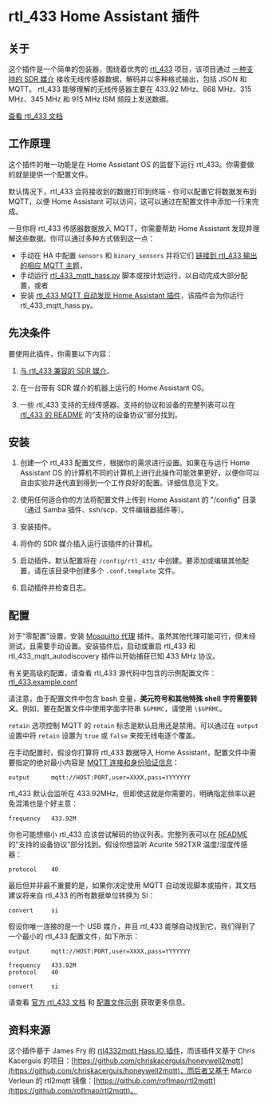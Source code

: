 # rtl_433 Home Assistant 插件

## 关于

这个插件是一个简单的包装器，围绕着优秀的 [rtl_433](https://github.com/merbanan/rtl_433) 项目，该项目通过 [一种支持的 SDR 媒介](https://triq.org/rtl_433/HARDWARE.html) 接收无线传感器数据，解码并以多种格式输出，包括 JSON 和 MQTT。 rtl_433 能够理解的无线传感器主要在 433.92 MHz、868 MHz、315 MHz、345 MHz 和 915 MHz ISM 频段上发送数据。

[查看 rtl_433 文档](https://triq.org/rtl_433)

## 工作原理

这个插件的唯一功能是在 Home Assistant OS 的监督下运行 rtl_433。你需要做的就是提供一个配置文件。

默认情况下，rtl_433 会将接收到的数据打印到终端 - 你可以配置它将数据发布到 MQTT，以便 Home Assistant 可以访问，这可以通过在配置文件中添加一行来完成。

一旦你将 rtl_433 传感器数据放入 MQTT，你需要帮助 Home Assistant 发现并理解这些数据。你可以通过多种方式做到这一点：

* 手动在 HA 中配置 `sensors` 和 `binary_sensors` 并将它们 [链接到 rtl_433 输出的相应 MQTT 主题](https://www.home-assistant.io/integrations/sensor.mqtt/)，
* 手动运行 [rtl_433_mqtt_hass.py](https://github.com/merbanan/rtl_433/tree/master/examples/rtl_433_mqtt_hass.py) 脚本或按计划运行，以自动完成大部分配置，或者
* 安装 [rtl_433 MQTT 自动发现 Home Assistant 插件](https://github.com/pbkhrv/rtl_433-hass-addons/tree/main/rtl_433_mqtt_autodiscovery)，该插件会为你运行 rtl_433_mqtt_hass.py。

## 先决条件

要使用此插件，你需要以下内容：

1. [与 rtl_433 兼容的 SDR 媒介](https://triq.org/rtl_433/HARDWARE.html)。

2. 在一台带有 SDR 媒介的机器上运行的 Home Assistant OS。

3. 一些 rtl_433 支持的无线传感器。支持的协议和设备的完整列表可以在 [rtl_433 的 README](https://github.com/merbanan/rtl_433/blob/master/README.md) 的“支持的设备协议”部分找到。

## 安装

1. 创建一个 rtl_433 配置文件，根据你的需求进行设置。如果在与运行 Home Assistant OS 的计算机不同的计算机上进行此操作可能效果更好，以便你可以自由实验并迭代直到得到一个工作良好的配置。详细信息见下文。

2. 使用任何适合你的方法将配置文件上传到 Home Assistant 的 "/config" 目录（通过 Samba 插件、ssh/scp、文件编辑器插件等）。

3. 安装插件。

5. 将你的 SDR 媒介插入运行该插件的计算机。

5. 启动插件。默认配置将在 `/config/rtl_433/` 中创建。要添加或编辑其他配置，请在该目录中创建多个 `.conf.template` 文件。

6. 启动插件并检查日志。

## 配置

对于“零配置”设置，安装 [Mosquitto 代理](https://github.com/home-assistant/addons/blob/master/mosquitto/DOCS.md) 插件。虽然其他代理可能可行，但未经测试，且需要手动设置。安装插件后，启动或重启 rtl_433 和 rtl_433_mqtt_autodiscovery 插件以开始捕获已知 433 MHz 协议。

有关更高级的配置，请查看 rtl_433 源代码中包含的示例配置文件：[rtl_433.example.conf](https://github.com/merbanan/rtl_433/blob/master/conf/rtl_433.example.conf)

请注意，由于配置文件中包含 bash 变量，**美元符号和其他特殊 shell 字符需要转义**。例如，要在配置文件中使用字面字符串 `$GPRMC`，请使用 `\$GPRMC`。

`retain` 选项控制 MQTT 的 `retain` 标志是默认启用还是禁用。可以通过在 `output` 设置中将 `retain` 设置为 `true` 或 `false` 来按无线电逐个覆盖。

在手动配置时，假设你打算将 rtl_433 数据导入 Home Assistant，配置文件中需要指定的绝对最小内容是 [MQTT 连接和身份验证信息](https://triq.org/rtl_433/OPERATION.html#mqtt-output)：

```
output      mqtt://HOST:PORT,user=XXXX,pass=YYYYYYY
```

rtl_433 默认会监听在 433.92MHz，但即使这就是你需要的，明确指定频率以避免混淆也是个好主意：

```
frequency   433.92M
```

你也可能想缩小 rtl_433 应该尝试解码的协议列表。完整列表可以在 [README](https://github.com/merbanan/rtl_433/blob/master/README.md) 的“支持的设备协议”部分找到。假设你想监听 Acurite 592TXR 温度/湿度传感器：

```
protocol    40
```

最后但并非最不重要的是，如果你决定使用 MQTT 自动发现脚本或插件，其文档建议将来自 rtl_433 的所有数据单位转换为 SI：

```
convert     si
```

假设你唯一连接的是一个 USB 媒介，并且 rtl_433 能够自动找到它，我们得到了一个最小的 rtl_433 配置文件，如下所示：

```
output      mqtt://HOST:PORT,user=XXXX,pass=YYYYYYY

frequency   433.92M
protocol    40

convert     si
```

请查看 [官方 rtl_433 文档](https://triq.org/rtl_433) 和 [配置文件示例](https://github.com/merbanan/rtl_433/tree/master/conf) 获取更多信息。

## 资料来源

这个插件基于 James Fry 的 [rtl4332mqtt Hass.IO 插件](https://github.com/james-fry/hassio-addons/tree/master/rtl4332mqtt)，而该插件又基于 Chris Kacerguis 的项目：[https://github.com/chriskacerguis/honeywell2mqtt](https://github.com/chriskacerguis/honeywell2mqtt)，而后者又基于 Marco Verleun 的 rtl2mqtt 镜像：[https://github.com/roflmao/rtl2mqtt](https://github.com/roflmao/rtl2mqtt)。